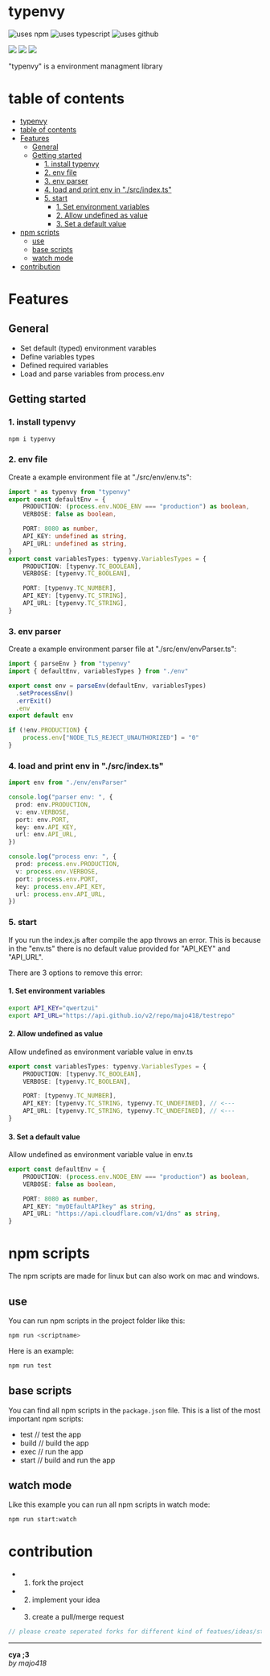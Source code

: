 # typenvy

![uses npm](https://img.shields.io/npm/v/typenvy.svg?style=plastic&logo=npm&color=red)
![uses typescript](https://img.shields.io/badge/dynamic/json?style=plastic&color=blue&label=Typescript&prefix=v&query=devDependencies.typescript&url=https%3A%2F%2Fraw.githubusercontent.com%2Fmajo418%2Ftypenvy%2Fmain%2Fpackage.json)
![uses github](https://img.shields.io/badge/dynamic/json?style=plastic&color=darkviolet&label=GitHub&prefix=v&query=version&url=https%3A%2F%2Fraw.githubusercontent.com%2Fmajo418%2Ftypenvy%2Fmain%2Fpackage.json)

![](https://img.shields.io/badge/dynamic/json?color=darkred&label=open%20issues&query=open_issues&suffix=x&url=https%3A%2F%2Fapi.github.com%2Frepos%2Fmajo418%2Ftypenvy)
![](https://img.shields.io/badge/dynamic/json?color=navy&label=forks&query=forks&suffix=x&url=https%3A%2F%2Fapi.github.com%2Frepos%2Fmajo418%2Ftypenvy)
![](https://img.shields.io/badge/dynamic/json?color=green&label=subscribers&query=subscribers_count&suffix=x&url=https%3A%2F%2Fapi.github.com%2Frepos%2Fmajo418%2Ftypenvy)

"typenvy" is a environment managment library 

# table of contents 
- [typenvy](#typenvy)
- [table of contents](#table-of-contents)
- [Features](#features)
  - [General](#general)
  - [Getting started](#getting-started)
    - [1. install typenvy](#1-install-typenvy)
    - [2. env file](#2-env-file)
    - [3. env parser](#3-env-parser)
    - [4. load and print env in "./src/index.ts"](#4-load-and-print-env-in-srcindexts)
    - [5. start](#5-start)
      - [1. Set environment variables](#1-set-environment-variables)
      - [2. Allow undefined as value](#2-allow-undefined-as-value)
      - [3. Set a default value](#3-set-a-default-value)
- [npm scripts](#npm-scripts)
  - [use](#use)
  - [base scripts](#base-scripts)
  - [watch mode](#watch-mode)
- [contribution](#contribution)

# Features

## General
 - Set default (typed) environment varables
 - Define variables types
 - Defined required variables
 - Load and parse variables from process.env

## Getting started
### 1. install typenvy
```sh
npm i typenvy
```

### 2. env file
Create a example environment file at "./src/env/env.ts":
```ts
import * as typenvy from "typenvy"
export const defaultEnv = {
    PRODUCTION: (process.env.NODE_ENV === "production") as boolean,
    VERBOSE: false as boolean,

    PORT: 8080 as number,
    API_KEY: undefined as string,
    API_URL: undefined as string,
}
export const variablesTypes: typenvy.VariablesTypes = {
    PRODUCTION: [typenvy.TC_BOOLEAN],
    VERBOSE: [typenvy.TC_BOOLEAN],

    PORT: [typenvy.TC_NUMBER],
    API_KEY: [typenvy.TC_STRING],
    API_URL: [typenvy.TC_STRING],
}
``` 

### 3. env parser
Create a example environment parser file at "./src/env/envParser.ts":
```ts
import { parseEnv } from "typenvy"
import { defaultEnv, variablesTypes } from "./env"

export const env = parseEnv(defaultEnv, variablesTypes)
  .setProcessEnv()
  .errExit()
  .env
export default env

if (!env.PRODUCTION) {
    process.env["NODE_TLS_REJECT_UNAUTHORIZED"] = "0"
}
```

### 4. load and print env in "./src/index.ts"
```ts
import env from "./env/envParser"

console.log("parser env: ", {
  prod: env.PRODUCTION,
  v: env.VERBOSE,
  port: env.PORT,
  key: env.API_KEY,
  url: env.API_URL,
})

console.log("process env: ", {
  prod: process.env.PRODUCTION,
  v: process.env.VERBOSE,
  port: process.env.PORT,
  key: process.env.API_KEY,
  url: process.env.API_URL,
})
```

### 5. start
If you run the index.js after compile the app throws an error.
This is because in the "env.ts" there is no default value provided for "API_KEY" and "API_URL".

There are 3 options to remove this error:
#### 1. Set environment variables
```sh
export API_KEY="qwertzui"
export API_URL="https://api.github.io/v2/repo/majo418/testrepo"
```
#### 2. Allow undefined as value
Allow undefined as environment variable value in env.ts
```ts
export const variablesTypes: typenvy.VariablesTypes = {
    PRODUCTION: [typenvy.TC_BOOLEAN],
    VERBOSE: [typenvy.TC_BOOLEAN],

    PORT: [typenvy.TC_NUMBER],
    API_KEY: [typenvy.TC_STRING, typenvy.TC_UNDEFINED], // <---
    API_URL: [typenvy.TC_STRING, typenvy.TC_UNDEFINED], // <---
}
```
#### 3. Set a default value
Allow undefined as environment variable value in env.ts
```ts
export const defaultEnv = {
    PRODUCTION: (process.env.NODE_ENV === "production") as boolean,
    VERBOSE: false as boolean,

    PORT: 8080 as number,
    API_KEY: "myDEfaultAPIkey" as string,
    API_URL: "https://api.cloudflare.com/v1/dns" as string,
}
```

# npm scripts
The npm scripts are made for linux but can also work on mac and windows.
## use
You can run npm scripts in the project folder like this:
```sh
npm run <scriptname>
```
Here is an example:
```sh
npm run test
```

## base scripts
You can find all npm scripts in the `package.json` file.
This is a list of the most important npm scripts:
 - test // test the app
 - build // build the app
 - exec // run the app
 - start // build and run the app

## watch mode
Like this example you can run all npm scripts in watch mode:
```sh
npm run start:watch
```

# contribution
 - 1. fork the project
 - 2. implement your idea
 - 3. create a pull/merge request
```ts
// please create seperated forks for different kind of featues/ideas/structure changes/implementations
```

---
**cya ;3**  
*by majo418*